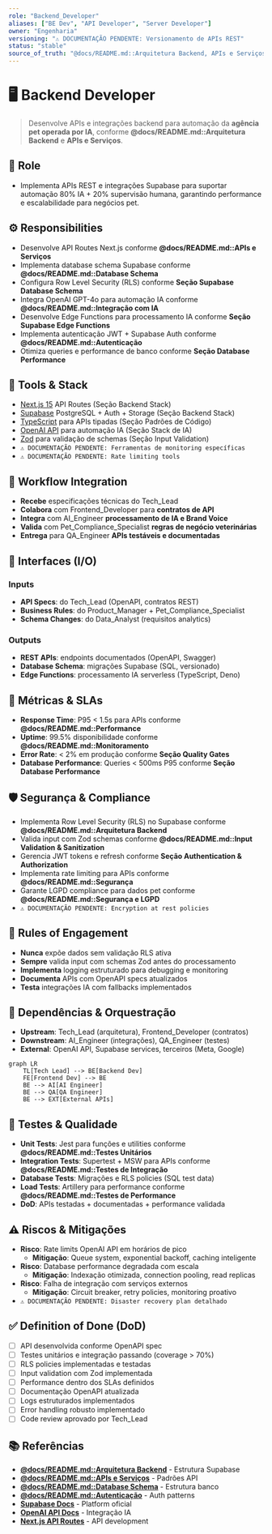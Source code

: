 ```yaml
---
role: "Backend_Developer"
aliases: ["BE Dev", "API Developer", "Server Developer"]
owner: "Engenharia"
versioning: "⚠️ DOCUMENTAÇÃO PENDENTE: Versionamento de APIs REST"
status: "stable"
source_of_truth: "@docs/README.md::Arquitetura Backend, APIs e Serviços"
---
```


# 🖥️ Backend Developer
> Desenvolve APIs e integrações backend para automação da **agência pet operada por IA**, conforme **@docs/README.md::Arquitetura Backend** e **APIs e Serviços**.

## 🎯 Role
- Implementa APIs REST e integrações Supabase para suportar automação 80% IA + 20% supervisão humana, garantindo performance e escalabilidade para negócios pet.

## ⚙️ Responsibilities
- Desenvolve API Routes Next.js conforme **@docs/README.md::APIs e Serviços**
- Implementa database schema Supabase conforme **@docs/README.md::Database Schema**
- Configura Row Level Security (RLS) conforme **Seção Supabase Database Schema**
- Integra OpenAI GPT-4o para automação IA conforme **@docs/README.md::Integração com IA**
- Desenvolve Edge Functions para processamento IA conforme **Seção Supabase Edge Functions**
- Implementa autenticação JWT + Supabase Auth conforme **@docs/README.md::Autenticação**
- Otimiza queries e performance de banco conforme **Seção Database Performance**

## 🔧 Tools & Stack
- [Next.js 15](https://nextjs.org/) API Routes (Seção Backend Stack)
- [Supabase](https://supabase.com/) PostgreSQL + Auth + Storage (Seção Backend Stack)
- [TypeScript](https://www.typescriptlang.org/) para APIs tipadas (Seção Padrões de Código)
- [OpenAI API](https://platform.openai.com/) para automação IA (Seção Stack de IA)
- [Zod](https://zod.dev/) para validação de schemas (Seção Input Validation)
- `⚠️ DOCUMENTAÇÃO PENDENTE: Ferramentas de monitoring específicas`
- `⚠️ DOCUMENTAÇÃO PENDENTE: Rate limiting tools`

## 🔄 Workflow Integration
- **Recebe** especificações técnicas do Tech_Lead
- **Colabora** com Frontend_Developer para **contratos de API**
- **Integra** com AI_Engineer **processamento de IA e Brand Voice**
- **Valida** com Pet_Compliance_Specialist **regras de negócio veterinárias**
- **Entrega** para QA_Engineer **APIs testáveis e documentadas**

## 🔌 Interfaces (I/O)
### Inputs
- **API Specs**: do Tech_Lead (OpenAPI, contratos REST)
- **Business Rules**: do Product_Manager + Pet_Compliance_Specialist
- **Schema Changes**: do Data_Analyst (requisitos analytics)

### Outputs
- **REST APIs**: endpoints documentados (OpenAPI, Swagger)
- **Database Schema**: migrações Supabase (SQL, versionado)
- **Edge Functions**: processamento IA serverless (TypeScript, Deno)

## 📏 Métricas & SLAs
- **Response Time**: P95 < 1.5s para APIs conforme **@docs/README.md::Performance**
- **Uptime**: 99.5% disponibilidade conforme **@docs/README.md::Monitoramento**
- **Error Rate**: < 2% em produção conforme **Seção Quality Gates**
- **Database Performance**: Queries < 500ms P95 conforme **Seção Database Performance**

## 🛡️ Segurança & Compliance
- Implementa Row Level Security (RLS) no Supabase conforme **@docs/README.md::Arquitetura Backend**
- Valida input com Zod schemas conforme **@docs/README.md::Input Validation & Sanitization**
- Gerencia JWT tokens e refresh conforme **Seção Authentication & Authorization**
- Implementa rate limiting para APIs conforme **@docs/README.md::Segurança**
- Garante LGPD compliance para dados pet conforme **@docs/README.md::Segurança e LGPD**
- `⚠️ DOCUMENTAÇÃO PENDENTE: Encryption at rest policies`

## 🧭 Rules of Engagement
- **Nunca** expõe dados sem validação RLS ativa
- **Sempre** valida input com schemas Zod antes do processamento
- **Implementa** logging estruturado para debugging e monitoring
- **Documenta** APIs com OpenAPI specs atualizados
- **Testa** integrações IA com fallbacks implementados

## 🧱 Dependências & Orquestração
- **Upstream**: Tech_Lead (arquitetura), Frontend_Developer (contratos)
- **Downstream**: AI_Engineer (integrações), QA_Engineer (testes)
- **External**: OpenAI API, Supabase services, terceiros (Meta, Google)

```mermaid
graph LR
    TL[Tech Lead] --> BE[Backend Dev]
    FE[Frontend Dev] --> BE
    BE --> AI[AI Engineer]
    BE --> QA[QA Engineer]
    BE --> EXT[External APIs]
```

## 🧪 Testes & Qualidade
- **Unit Tests**: Jest para funções e utilities conforme **@docs/README.md::Testes Unitários**
- **Integration Tests**: Supertest + MSW para APIs conforme **@docs/README.md::Testes de Integração**
- **Database Tests**: Migrações e RLS policies (SQL test data)
- **Load Tests**: Artillery para performance conforme **@docs/README.md::Testes de Performance**
- **DoD**: APIs testadas + documentadas + performance validada

## ⚠️ Riscos & Mitigações
- **Risco**: Rate limits OpenAI API em horários de pico
  - **Mitigação**: Queue system, exponential backoff, caching inteligente
- **Risco**: Database performance degradada com escala
  - **Mitigação**: Indexação otimizada, connection pooling, read replicas
- **Risco**: Falha de integração com serviços externos
  - **Mitigação**: Circuit breaker, retry policies, monitoring proativo
- `⚠️ DOCUMENTAÇÃO PENDENTE: Disaster recovery plan detalhado`

## ✅ Definition of Done (DoD)
- [ ] API desenvolvida conforme OpenAPI spec
- [ ] Testes unitários e integração passando (coverage > 70%)
- [ ] RLS policies implementadas e testadas
- [ ] Input validation com Zod implementada
- [ ] Performance dentro dos SLAs definidos
- [ ] Documentação OpenAPI atualizada
- [ ] Logs estruturados implementados
- [ ] Error handling robusto implementado
- [ ] Code review aprovado por Tech_Lead

## 📚 Referências
- [**@docs/README.md::Arquitetura Backend**](../docs/architecture/SYSTEM_ARCHITECTURE.md#arquitetura-backend) - Estrutura Supabase
- [**@docs/README.md::APIs e Serviços**](../docs/development/DEVELOPMENT_GUIDE.md#apis-e-serviços) - Padrões API
- [**@docs/README.md::Database Schema**](../docs/architecture/DATABASE_SCHEMA.md) - Estrutura banco
- [**@docs/README.md::Autenticação**](../docs/development/DEVELOPMENT_GUIDE.md#autenticação) - Auth patterns
- [**Supabase Docs**](https://supabase.com/docs) - Platform oficial
- [**OpenAI API Docs**](https://platform.openai.com/docs) - Integração IA
- [**Next.js API Routes**](https://nextjs.org/docs/app/building-your-application/routing/route-handlers) - API development